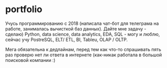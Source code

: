 # portfolio

Учусь программированию с 2018 (написала чат-бот для телеграма на работе, занималась вычисткой баз данных). Дайте мне задачу - сделаю)
Python, data science, data analytics, EDA, SQL - могу и люблю, сейчас учу PostreSQL, ELT/ ETL, BI, Tableu, OLAP / OLTP.

Мега обязательна к дедлайнам, перед тем как что-то спрашивать пять раз проверю нет ли ответа в интернете (как-никак работала в большой поисковой компании :)
